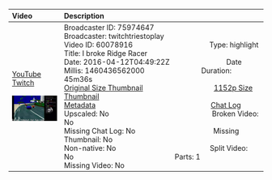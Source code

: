 |Video|Description|
|:---|:---|
|[YouTube](https://www.youtube.com/)<br>[Twitch](https://www.twitch.tv/videos/60078916)<br><br>[<img src="../../../../../75974647/videos/thumbnails_1152p/2016/4/1460436562000_2016_04_12T04_49_22Z_75974647_60078916_videos_thumbnails_1152p_thumb60078916-2048x1152.jpg" width="200">](https://www.youtube.com/)|Broadcaster ID: 75974647          Broadcaster: twitchtriestoplay<br>Video ID: 60078916             Type: highlight<br>Title: I broke Ridge Racer<br>Date: 2016-04-12T04:49:22Z        Date Millis: 1460436562000        Duration: 45m36s<br>[Original Size Thumbnail](../../../../../75974647/videos/thumbnails_orig/2016/4/1460436562000_2016_04_12T04_49_22Z_75974647_60078916_videos_thumbnails_orig_thumb60078916-0x0.jpg)          [1152p Size Thumbnail](../../../../../75974647/videos/thumbnails_1152p/2016/4/1460436562000_2016_04_12T04_49_22Z_75974647_60078916_videos_thumbnails_1152p_thumb60078916-2048x1152.jpg)<br>[Metadata](../../../../../75974647/videos/metadata/2016/4/1460436562000_2016_04_12T04_49_22Z_75974647_60078916_video_metadata.json)                 [Chat Log](../../../../../75974647/videos/chatlogs/2016/4/2016-04-12T04_49_22Z_75974647_60078916_chat.json)<br>Upscaled: No                Broken Video: No<br>Missing Chat Log: No           Missing Thumbnail: No<br>Non-native: No              Split Video: No               Parts: 1<br>Missing Video: No
